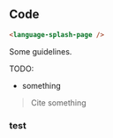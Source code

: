 ## Code

```html
<language-splash-page />
```

Some guidelines.

TODO:

* something

> Cite something

### test
